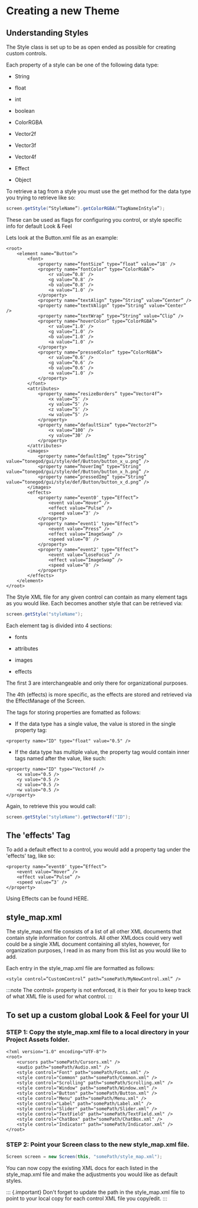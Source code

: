 Creating a new Theme
====================

Understanding Styles
--------------------

The Style class is set up to be as open ended as possible for creating
custom controls.

Each property of a style can be one of the following data type:

-   String

-   float

-   int

-   boolean

-   ColorRGBA

-   Vector2f

-   Vector3f

-   Vector4f

-   Effect

-   Object

To retrieve a tag from a style you must use the get method for the data
type you trying to retrieve like so:

```java
screen.getStyle(“StyleName”).getColorRGBA(“TagNameInStyle”);
```

These can be used as flags for configuring you control, or style
specific info for default Look & Feel

Lets look at the Button.xml file as an example:

``` {.htmlblock}
<root>
    <element name=”Button”>
        <font>
            <property name=”fontSize” type=”float” value=”18″ />
            <property name=”fontColor” type=”ColorRGBA”>
                <r value=”0.8″ />
                <g value=”0.8″ />
                <b value=”0.8″ />
                <a value=”1.0″ />
            </property>
            <property name=”textAlign” type=”String” value=”Center” />
            <property name=”textVAlign” type=”String” value=”Center” />
            <property name=”textWrap” type=”String” value=”Clip” />
            <property name=”hoverColor” type=”ColorRGBA”>
                <r value=”1.0″ />
                <g value=”1.0″ />
                <b value=”1.0″ />
                <a value=”1.0″ />
            </property>
            <property name=”pressedColor” type=”ColorRGBA”>
                <r value=”0.6″ />
                <g value=”0.6″ />
                <b value=”0.6″ />
                <a value=”1.0″ />
            </property>
        </font>
        <attributes>
            <property name=”resizeBorders” type=”Vector4f”>
                <x value=”5″ />
                <y value=”5″ />
                <z value=”5″ />
                <w value=”5″ />
            </property>
            <property name=”defaultSize” type=”Vector2f”>
                <x value=”100″ />
                <y value=”30″ />
            </property>
        </attributes>
        <images>
            <property name=”defaultImg” type=”String” value=”tonegod/gui/style/def/Button/button_x_u.png” />
            <property name=”hoverImg” type=”String” value=”tonegod/gui/style/def/Button/button_x_h.png” />
            <property name=”pressedImg” type=”String” value=”tonegod/gui/style/def/Button/button_x_d.png” />
        </images>
        <effects>
            <property name=”event0″ type=”Effect”>
                <event value=”Hover” />
                <effect value=”Pulse” />
                <speed value=”3″ />
            </property>
            <property name=”event1″ type=”Effect”>
                <event value=”Press” />
                <effect value=”ImageSwap” />
                <speed value=”0″ />
            </property>
            <property name=”event2″ type=”Effect”>
                <event value=”LoseFocus” />
                <effect value=”ImageSwap” />
                <speed value=”0″ />
            </property>
        </effects>
    </element>
</root>
```

The Style XML file for any given control can contain as many element
tags as you would like. Each becomes another style that can be retrieved
via:

```java
screen.getStyle("styleName");
```

Each element tag is divided into 4 sections:

-   fonts

-   attributes

-   images

-   effects

The first 3 are interchangeable and only there for organizational
purposes.

The 4th (effects) is more specific, as the effects are stored and
retrieved via the EffectManage of the Screen.

The tags for storing properties are fomatted as follows:

-   If the data type has a single value, the value is stored in the
    single property tag:

``` {.htmlblock}
<property name="ID" type="float" value="0.5" />
```

-   If the data type has multiple value, the property tag would contain
    inner tags named after the value, like such:

``` {.htmlblock}
<property name="ID" type="Vector4f />
    <x value="0.5 />
    <y value="0.5 />
    <z value="0.5 />
    <w value="0.5 />
</property>
```

Again, to retrieve this you would call:

```java
screen.getStyle("styleName").getVector4f("ID");
```

The \'effects\' Tag
-------------------

To add a default effect to a control, you would add a property tag under
the \'effects\' tag, like so:

``` {.htmlblock}
<property name=”event0″ type=”Effect”>
    <event value=”Hover” />
    <effect value=”Pulse” />
    <speed value=”3″ />
</property>
```

Using Effects can be found HERE.

style\_map.xml
--------------

The style\_map.xml file consists of a list of all other XML documents
that contain style information for controls. All other XMLdocs could
very well could be a single XML document containing all styles, however,
for organization purposes, I read in as many from this list as you would
like to add.

Each entry in the style\_map.xml file are formatted as follows:

``` {.htmlblock}
<style control=”CustomControl” path=”somePath/MyNewControl.xml” />
```

:::note
The control= property is not enforced, it is their for you to keep track
of what XML file is used for what control.
:::

To set up a custom global Look & Feel for your UI
-------------------------------------------------

### STEP 1: Copy the style\_map.xml file to a local directory in your Project Assets folder.

``` {.htmlblock}
<?xml version="1.0" encoding="UTF-8"?>
<root>
    <cursors path="somePath/Cursors.xml" />
    <audio path="somePath/Audio.xml" />
    <style control="Font" path="somePath/Fonts.xml" />
    <style control="Common" path="somePath/Common.xml" />
    <style control="Scrolling" path="somePath/Scrolling.xml" />
    <style control="Window" path="somePath/Window.xml" />
    <style control="Button" path="somePath/Button.xml" />
    <style control="Menu" path="somePath/Menu.xml" />
    <style control="Label" path="somePath/Label.xml" />
    <style control="Slider" path="somePath/Slider.xml" />
    <style control="TextField" path="somePath/TextField.xml" />
    <style control="ChatBox" path="somePath/ChatBox.xml" />
    <style control="Indicator" path="somePath/Indicator.xml" />
</root>
```

### STEP 2: Point your Screen class to the new style\_map.xml file.

```java
Screen screen = new Screen(this, "somePath/style_map.xml");
```

You can now copy the existing XML docs for each listed in the
style\_map.xml file and make the adjustments you would like as default
styles.

::: {.important}
Don't forget to update the path in the style\_map.xml file to point to
your local copy for each control XML file you copy/edit.
:::
